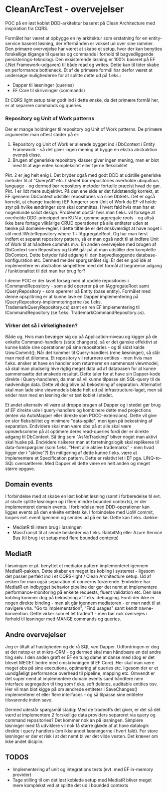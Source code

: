 # CleanArcTest - overvejelser

POC på en løst koblet DDD-arkitektur baseret på Clean Architecture med inspiration fra CQRS. 

Formålet har været at opbygge en ny arkitektur som erstatning for en entity-service baseret løsning, der efterhånden er vokset ud over sine rammer. 
Den primære overvejelse har været at skabe et setup, hvor der kan benyttes forskellige tilgange til queries og commands i forhold til bagvedliggende persisterings-teknologi. 
Den eksisterende løsning er 100% baseret på EF (.Net Framework-udgaven) til både read og writes. Dette kan til tider skabe en performance bottleneck. Ét af de primære formål har derfor været at undersøge mulighederne for at splitte dette ud på f.eks.: 
- Dapper til læsninger (queries)
- EF Core til skrivninger (commands)

Et CQRS light setup taler godt ind i dette ønske, da det primære formål her, er at separere commands og queries. 

### Repository og Unit of Work patterns
Der er mange holdninger til repository og Unit of Work patterns. De primære argumenter man oftest støder på er: 
1) Repository og Unit of Work er allerede bygget ind i DbContext i Entity Framework - så det giver ingen mening at bygge en ekstra abstraktion ovenpå disse. 
2) Brugen af generiske repository klasser giver ingen mening, men er blot med til at øge enten kompleksitet eller fjerne fleksibilitet

Pkt. 2 er jeg helt enig i. Det bryder også med godt DDD at udstille generiske metoder til at "QueryAll" etc. I stedet bør repositories overholde ubiquitous language - og dermed bør repository metoder fortælle præcist hvad de gør. 
Pkt. 1 er lidt mere subjektivt. På den ene side er det fuldstændig korrekt, at EF igennem DbContext udstiller repositories via sine DbSets. Det er også korrekt, at change tracking i EF fungerer som Unit of Work da EF vil holde styr på hvilke ændringer som skal committes. I hvert fald hvis man har et nogenlunde solidt design. 
Problemet opstår hvis man f.eks. vil forsøge at overholde DDD-princippet om KUN at gemme aggregate roots - og altså ikke bare fortage vilkårlige CRUD operationer på alle entiteter uden at tænke på domæne-regler. 
I dette tilfælde er det ønskværdigt at have noget i stil med IWriteRepository<T> where T : IAggregateRoot. Og har man først indført et separat repository pattern, så er man også nødt til at indføre Unit of Work til at håndtere commits m.v. 
En anden overvejelse med brugen af DbContext som Repository og UoW går på at man udstiller den komplette DbContext. Dette betyder fuld adgang til den bagvedlæggende database-konfiguration etc. Dermed melder spørgsmålet sig: Er det en god idé at implementere en abstration simpelthen med det formål at begrænse adgang / funktionalitet til dét man har brug for?
  
I denne POC er der lavet forsøg med at opdele repositories i ICommandRepository - som altid opererer på en IAggregateRoot samt IQueryRepository - som opererer på Entity (base entity). Formålet med denne opsplitning er at kunne lave en Dapper implementering på IQueryRepository-implemnteringerne (se f.eks. TrademarkQueryRepository.cs) samt en ren EF implementering til ICommandRepository (se f.eks. TrademarkCommandRepository.cs). 

### Virker det så i virkeligheden?
Både og. Hvis man bevæger sig op på Application-niveau og kigger på de enkelte Command-handlers (state changers), så er det ganske effektivt at kunne kalde sine operationer på sine repositories - og til sidst kalde Uow.Commit();
Når det kommer til Query-handlers (rene læsninger), så står man med et dilemma. Et repository vil returnere entities - men hvis man f.eks. ønsker at have en handler som returnerer en sammensat viewmodel, så skal man pludselig hive rigtig meget data ud af databasen for at kunne sammensætte det ønskede resultat. Dette taler for at have sin Dapper-kode direkte i Query-handleren, da man så vil kunne tilpasse sin SQL-query til de nødvendige data. Dette vil dog blive på bekostning af separation.
Alternativt skal man lade sine viewmodels bløde helt ud på infrastructure-laget, men så ender man med en løsning der er tæt koblet i stedet. 

Et andet alternativ vil være at droppe brugen af Dapper og i stedet gør brug af EF direkte ude i query-handlers og kombinere dette med projections (enten via AutoMapper eller direkte som POCO-extensions). Dette vil give en stor fleksibilitet og minimere "data-spild", men igen på bekostning af separation. 
Endvidere skal man være obs på at alle skal være opmærksomme på at optimere deres read-queries fordi der er direkte adgang til DbContext. Så ting som "AsNoTracking" bliver noget man aktivt skal huske på. Endvidere risikerer man at forretningslogik skal replikeres til data-forespørgsler (som f.eks. "Hent alle aktive trademarks" - men hvad ligger der i "aktive"?)
En mitigering af dette kunne f.eks. være at implementere et Specification pattern. Dette er relativt let i EF pga. LINQ-to-SQL oversætteren. Med Dapper vil dette være en helt anden og meget større opgave.  
  
## Domain events
I forbindelse med at skabe en løst koblet løsning (samt i forberedelse til evt. at skulle splitte løsningen op i flere mindre bounded contexts), er der implementeret domain events. I forbindelse med DDD-operationer kan ligges events på den enkelte entitets kø. I forbindelse med UoW commit, loopes evt. event igennem og sendes ud på en kø. Dette kan f.eks. dække: 
  - MediatR til intern brug i løsningen
  - MassTransit til at sende beskeder via f.eks. RabbitMq eller Azure Service Bus (til brug i et setup med flere bounded contexts)


## MediatR
I løsningen er pt. benyttet et mediator pattern implementeret igennem MediatR-pakken. Dette skaber en meget løs kobling i systemet - ligesom det passer perfekt ind i et CQRS-light / Clean Architecture setup. Ud af æsken for man også separation of concerns forærende. 
Endvidere har MediatR en indbygget behavior pipeline der gør det nemt at implementere performance-monitoring på enkelte requests, fluent validation etc.
  Den løse kobling kommer dog på bekostning af f.eks. debugging. Fordi der ikke er nogen direkte binding - men alt går igennem mediatoren - er man nødt til at navigere vha. "Go to implementation", "Find usages" samt kendt navne-konvention. 
  Dette virker som et let tradeoff - men bør nok overvejes i forhold til løsninger med MANGE commands og queries. 
  
  ## Andre overvejelser
  Jeg er tiltalt af hastigheden og de rå SQL ved Dapper. Udfordringen er dog at det netop er et mikro-ORM - og dermed skal man håndbære en del andre ting selv. 
  I den anden grøft er EF en tung dame at danse med (dog er det blevet MEGET bedre med omskrivningen til EF Core). Her skal man være meget obs på sine executions, optimering af queries etc. ligesom der er et uundgåeligt performance overhead til pipeline, mapping etc. 
  Omvendt er det super nemt at implementere domain events samt håndtere nem interface segregation til ting som f.eks. soft deletes, auditable entities osv. Her vil man blot kigge på om ændrede entiteter i SaveChanges() implementerer et eller flere interfaces - og så tilpasse sine entiteter tilsvarende inden save. 
  
  Dermed udestår spørgsmål stadig: Med de tradeoffs det giver, er det så dét værd at implementere 2 forskellige data providers separeret via query og command repositories? Det kommer nok an på løsningen. Simplere løsninger med få udviklere vil nok få større glæde af at have datalogik direkte i query handlers (om ikke andet læsningerne i hvert fald). For store løsninger er der et risk i at det nemt bliver det vilde vesten. Det kræver om ikke andet diciplin. 
  
  ## TODOS
  - Implementering af unit og integrations tests (evt. med EF in-memory provider)
  - Tage stilling til om det løst koblede setup med MediatR bliver meget mere komplekst ved at splitte det ud i bounded contexts

